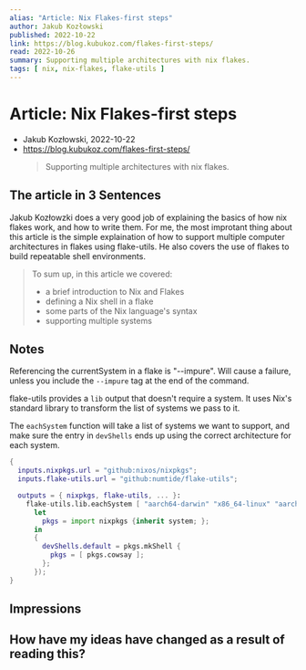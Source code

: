 ```yaml
---
alias: "Article: Nix Flakes-first steps"
author: Jakub Kozłowski
published: 2022-10-22
link: https://blog.kubukoz.com/flakes-first-steps/
read: 2022-10-26
summary: Supporting multiple architectures with nix flakes.
tags: [ nix, nix-flakes, flake-utils ]
---
```

# Article: Nix Flakes-first steps
- Jakub Kozłowski, 2022-10-22
-  https://blog.kubukoz.com/flakes-first-steps/
    > Supporting multiple architectures with nix flakes.

## The article in 3 Sentences
Jakub Kozłowzki does a very good job of explaining the basics of how nix flakes work, and how to write them. For me, the most improtant thing about this article is the simple explaination of how to support multiple computer architectures in flakes using flake-utils. He also covers the use of flakes to build repeatable shell environments.

>To sum up, in this article we covered:
> -   a brief introduction to Nix and Flakes
> -   defining a Nix shell in a flake
> -   some parts of the Nix language's syntax
> -   supporting multiple systems

## Notes
Referencing the currentSystem in a flake is "--impure". Will cause a failure, unless you include the `--impure` tag at the end of the command. 

flake-utils provides a `lib` output that doesn't require a system. It uses Nix's standard library to transform the list of systems we pass to it.

The `eachSystem` function  will take a list of systems we want to support, and make sure the entry in `devShells` ends up using the correct architecture for each system.

```nix
{
  inputs.nixpkgs.url = "github:nixos/nixpkgs";
  inputs.flake-utils.url = "github:numtide/flake-utils";

  outputs = { nixpkgs, flake-utils, ... }:
    flake-utils.lib.eachSystem [ "aarch64-darwin" "x86_64-linux" "aarch64-linux" ] (system:
      let
        pkgs = import nixpkgs {inherit system; };
      in
      {
        devShells.default = pkgs.mkShell {
          pkgs = [ pkgs.cowsay ];
        };
      });
}
```
## Impressions

## How have my ideas have changed as a result of reading this?
